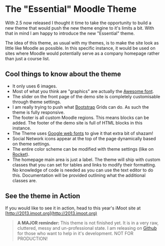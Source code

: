 # The "Essential" Moodle Theme

With 2.5 now released I thought it time to take the opportunity to build a new theme that would push the new theme engine to it's limits a bit. With that in mind I am happy to introduce the new "Essential" theme.

The idea of this theme, as usual with my themes, is to make the site look as little like Moodle as possible. In this specific instance, it would be used on sites where Moodle would potentially serve as a company homepage rather than just a course list.

## Cool things to know about the theme

* It only uses 6 images.
* Most of what you think are "graphics" are actually the [Awesome font](http://fortawesome.github.io/Font-Awesome/).
* The slider on the front page of the demo site is completely customisable through theme settings.
* I am really trying to push what [Bootstrap](http://twitter.github.io/bootstrap/) Grids can do. As such the theme is fully responsive.
* The footer is all custom Moodle regions. This means blocks can be added. The footer of the demo site is full of HTML blocks in this instance.
* The Theme uses [Google web fonts](http://www.google.com/fonts/) to give it that extra bit of shazam!
* Social Network icons appear at the top of the page dynamically based on theme settings.
* The entire color scheme can be modified with theme settings (like on [Rocket](https://moodle.org/plugins/view.php?plugin=theme_rocket)).
* The homepage main area is just a label. The theme will ship with custom classes that you can set for tables and links to modify their formatting. No knowledge of code is needed as you can use the text editor to do this. Documentation will be provided outlining what the additional classes are.

## See the theme in Action

If you would like to see it in action, head to this year's iMoot site at [http://2013.imoot.org](http://2013.imoot.org)

>**A MAJOR reminder:** This theme is not finished yet. It is in a very raw, cluttered, messy and un-professional state. I am releasing on [Github](https://github.com/moodleman/moodle-theme_essential) for those who want to help in it's development. NOT FOR PRODUCTION!
